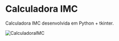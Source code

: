 # Calculadora IMC

Calculadora IMC desenvolvida em Python + tkinter.

![CalculadoraIMC](https://user-images.githubusercontent.com/63512780/180270757-c4167aa8-10c4-443e-b659-e6dc184a22ce.PNG)
